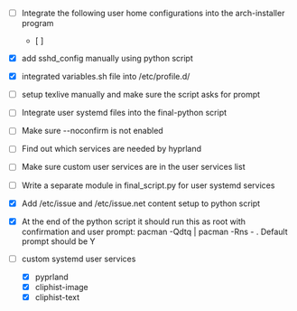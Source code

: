 - [ ] Integrate the following user home configurations into the arch-installer program
  - [ ]

- [x] add sshd_config manually using python script
- [x] integrated variables.sh file into /etc/profile.d/
- [ ] setup texlive manually and make sure the script asks for prompt
- [ ] Integrate user systemd files into the final-python script
- [ ] Make sure --noconfirm is not enabled
- [ ] Find out which services are needed by hyprland
- [ ] Make sure custom user services are in the user services list
- [ ] Write a separate module in final_script.py for user systemd services
- [x] Add /etc/issue and /etc/issue.net content setup to python script
- [x] At the end of the python script it should run this as root with confirmation and user prompt: pacman -Qdtq | pacman -Rns - . Default prompt should be Y
- [ ] custom systemd user services
  - [x] pyprland
  - [x] cliphist-image
  - [x] cliphist-text
